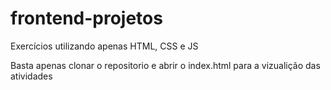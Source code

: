 # frontend-projetos
Exercícios utilizando apenas HTML, CSS e JS

Basta apenas clonar o repositorio e abrir o index.html para a vizualição das atividades
